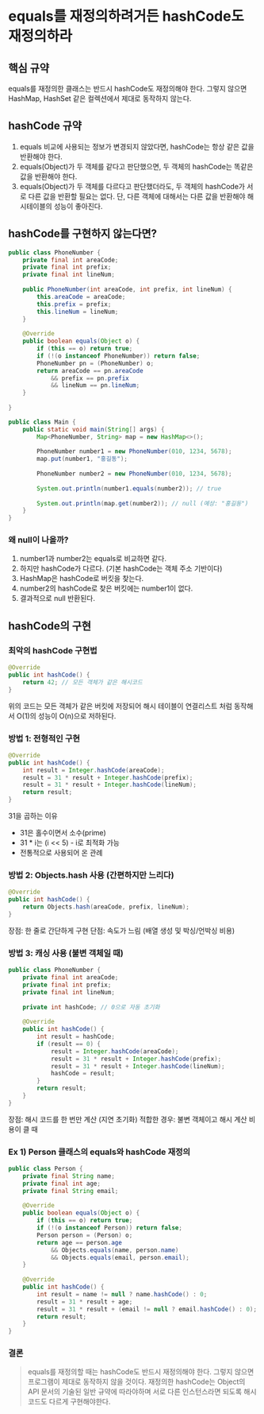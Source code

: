 # equals를 재정의하려거든 hashCode도 재정의하라

## 핵심 규약

equals를 재정의한 클래스는 반드시 hashCode도 재정의해야 한다. 그렇지 않으면 HashMap, HashSet 같은 컬렉션에서 제대로 동작하지 않는다.

## hashCode 규약

1. equals 비교에 사용되는 정보가 변경되지 않았다면, hashCode는 항상 같은 값을 반환해야 한다.
2. equals(Object)가 두 객체를 같다고 판단했으면, 두 객체의 hashCode는 똑같은 값을 반환해야 한다.
3. equals(Object)가 두 객체를 다르다고 판단했더라도, 두 객체의 hashCode가 서로 다른 값을 반환할 필요는 없다. 단, 다른 객체에 대해서는 다른 값을 반환해야 해시테이블의 성능이 좋아진다.

## hashCode를 구현하지 않는다면?

```java
public class PhoneNumber {
    private final int areaCode;
    private final int prefix;
    private final int lineNum;
    
    public PhoneNumber(int areaCode, int prefix, int lineNum) {
        this.areaCode = areaCode;
        this.prefix = prefix;
        this.lineNum = lineNum;
    }
    
    @Override
    public boolean equals(Object o) {
        if (this == o) return true;
        if (!(o instanceof PhoneNumber)) return false;
        PhoneNumber pn = (PhoneNumber) o;
        return areaCode == pn.areaCode 
            && prefix == pn.prefix 
            && lineNum == pn.lineNum;
    }
    
}
``` 

```java
public class Main {
    public static void main(String[] args) {
        Map<PhoneNumber, String> map = new HashMap<>();
        
        PhoneNumber number1 = new PhoneNumber(010, 1234, 5678);
        map.put(number1, "홍길동");
        
        PhoneNumber number2 = new PhoneNumber(010, 1234, 5678);
        
        System.out.println(number1.equals(number2)); // true
        
        System.out.println(map.get(number2)); // null (예상: "홍길동")
    }
}
```

### 왜 null이 나올까?

1. number1과 number2는 equals로 비교하면 같다.
2. 하지만 hashCode가 다르다. (기본 hashCode는 객체 주소 기반이다)
3. HashMap은 hashCode로 버킷을 찾는다.
4. number2의 hashCode로 찾은 버킷에는 number1이 없다.
5. 결과적으로 null 반환된다.

## hashCode의 구현
### 최악의 hashCode 구현법

```java
@Override
public int hashCode() {
    return 42; // 모든 객체가 같은 해시코드
}
```
위의 코드는 모든 객체가 같은 버킷에 저장되어 해시 테이블이 연결리스트 처럼 동작해서 O(1)의 성능이 O(n)으로 저하된다.

### 방법 1: 전형적인 구현

```java
@Override
public int hashCode() {
    int result = Integer.hashCode(areaCode);
    result = 31 * result + Integer.hashCode(prefix);
    result = 31 * result + Integer.hashCode(lineNum);
    return result;
}
```

31을 곱하는 이유

- 31은 홀수이면서 소수(prime)
- 31 * i는 (i << 5) - i로 최적화 가능
- 전통적으로 사용되어 온 관례

### 방법 2: Objects.hash 사용 (간편하지만 느리다)

```java
@Override
public int hashCode() {
    return Objects.hash(areaCode, prefix, lineNum);
}
```

장점: 한 줄로 간단하게 구현
단점: 속도가 느림 (배열 생성 및 박싱/언박싱 비용)

### 방법 3: 캐싱 사용 (불변 객체일 때)

```java
public class PhoneNumber {
    private final int areaCode;
    private final int prefix;
    private final int lineNum;
    
    private int hashCode; // 0으로 자동 초기화
    
    @Override
    public int hashCode() {
        int result = hashCode;
        if (result == 0) {
            result = Integer.hashCode(areaCode);
            result = 31 * result + Integer.hashCode(prefix);
            result = 31 * result + Integer.hashCode(lineNum);
            hashCode = result;
        }
        return result;
    }
}
```

장점: 해시 코드를 한 번만 계산 (지연 초기화)
적합한 경우: 불변 객체이고 해시 계산 비용이 클 때

### Ex 1) Person 클래스의 equals와 hashCode 재정의

```java
public class Person {
    private final String name;
    private final int age;
    private final String email;
    
    @Override
    public boolean equals(Object o) {
        if (this == o) return true;
        if (!(o instanceof Person)) return false;
        Person person = (Person) o;
        return age == person.age 
            && Objects.equals(name, person.name) 
            && Objects.equals(email, person.email);
    }
    
    @Override
    public int hashCode() {
        int result = name != null ? name.hashCode() : 0;
        result = 31 * result + age;
        result = 31 * result + (email != null ? email.hashCode() : 0);
        return result;
    }
}
```

### 결론 
> equals를 재정의할 때는 hashCode도 반드시 재정의해야 한다. 그렇지 않으면 프로그램이 제대로 동작하지 않을 것이다. 재정의한 hashCode는 Object의 API 문서의 기술된 일반 규약에 따라야하며 서로 다른 인스턴스라면 되도록 해시코드도 다르게 구현해야한다.